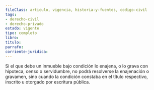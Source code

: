 ```yaml
---
fileClass: articulo, vigencia, historia-y-fuentes, codigo-civil
tags:
- derecho-civil
- derecho-privado
estado: vigente
tipo: completo
libro:
titulo:
parrafo:
corriente-juridica:
---
```

Si el que debe un inmueble bajo condición lo enajena, o lo grava con hipoteca, censo o servidumbre, no podrá resolverse la enajenación o gravamen, sino cuando la condición constaba en el título respectivo, inscrito u otorgado por escritura pública.